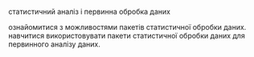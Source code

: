 статистичний аналіз і первинна обробка даних

ознайомитися з можливостями пакетів статистичної обробки даних. навчитися використовувати пакети статистичної обробки даних для первинного аналізу даних.